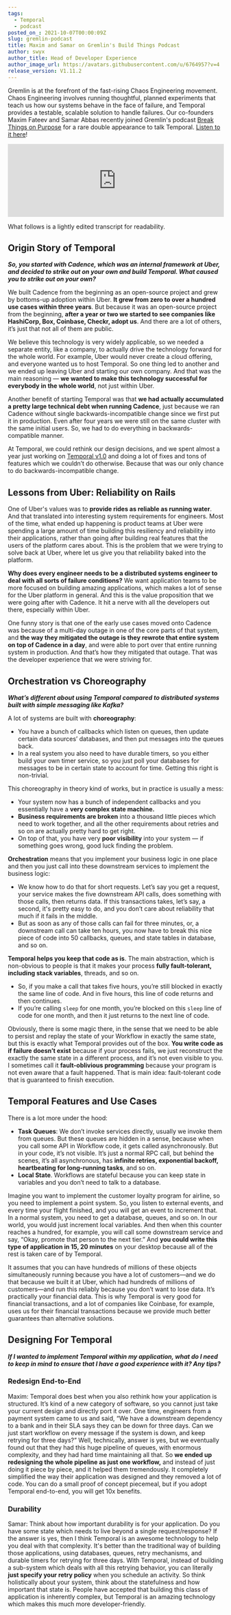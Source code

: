 ```yaml
---
tags:
  - Temporal
  - podcast
posted_on_: 2021-10-07T00:00:09Z
slug: gremlin-podcast
title: Maxim and Samar on Gremlin's Build Things Podcast
author: swyx
author_title: Head of Developer Experience
author_image_url: https://avatars.githubusercontent.com/u/6764957?v=4
release_version: V1.11.2
---
```


<!--truncate-->

Gremlin is at the forefront of the fast-rising Chaos Engineering movement. Chaos Engineering involves running thoughtful, planned experiments that teach us how our systems behave in the face of failure, and Temporal provides a testable, scalable solution to handle failures. Our co-founders Maxim Fateev and Samar Abbas recently joined Gremlin's podcast [Break Things on Purpose](https://www.gremlin.com/podcast/) for a rare double appearance to talk Temporal.
[Listen to it here](https://www.listennotes.com/podcasts/break-things-on/maxim-fateev-and-samar-abbas-C1p42zDwLZX/)!

<iframe src="https://www.listennotes.com/podcasts/break-things-on/maxim-fateev-and-samar-abbas-C1p42zDwLZX/embed/" title="Listen Notes: Gremlin Podcast" height="170px" width="100%" style={{width: 1, minWidth: "100%", top: 0, position: 'sticky'}} loading="lazy" frameBorder="0" scrolling="no"></iframe>

What follows is a lightly edited transcript for readability.

## Origin Story of Temporal

***So, you started with Cadence, which was an internal framework at Uber, and decided to strike out on your own and build Temporal. What caused you to strike out on your own?*** 

We built Cadence from the beginning as an open-source project and grew by bottoms-up adoption within Uber. **It grew from zero to over a hundred use cases within three years**. But because it was an open-source project from the beginning, **after a year or two we started to see companies like HashiCorp, Box, Coinbase, Checkr, adopt us**. And there are a lot of others, it’s just that not all of them are public. 

We believe this technology is very widely applicable, so we needed a separate entity, like a company, to actually drive the technology forward for the whole world. For example, Uber would never create a cloud offering, and everyone wanted us to host Temporal. So one thing led to another and we ended up leaving Uber and starting our own company. And that was the main reasoning — **we wanted to make this technology successful for everybody in the whole world**, not just within Uber. 

Another benefit of starting Temporal was that **we had actually accumulated a pretty large technical debt when running Cadence**, just because we ran Cadence without single backwards-incompatible change since we first put it in production. Even after four years we were still on the same cluster with the same initial users. So, we had to do everything in backwards-compatible manner. 

At Temporal, we could rethink our design decisions, and we spent almost a year just working on [Temporal v1.0](https://docs.temporal.io/blog/temporal-v1-announcement/) and doing a lot of fixes and tons of features which we couldn’t do otherwise. Because that was our only chance to do backwards-incompatible change. 

## Lessons from Uber: Reliability on Rails

One of Uber's values was to **provide rides as reliable as running water**. And that translated into interesting system requirements for engineers. Most of the time, what ended up happening is product teams at Uber were spending a large amount of time building this resiliency and reliability into their applications, rather than going after building real features that the users of the platform cares about. This is the problem that we were trying to solve back at Uber, where let us give you that reliability baked into the platform.

**Why does every engineer needs to be a distributed systems engineer to deal with all sorts of failure conditions?** We want application teams to be more focused on building amazing applications, which makes a lot of sense for the Uber platform in general. And this is the value proposition that we were going after with Cadence. It hit a nerve with all the developers out there, especially within Uber. 

One funny story is that one of the early use cases moved onto Cadence was because of a multi-day outage in one of the core parts of that system, and **the way they mitigated the outage is they rewrote that entire system on top of Cadence in a day**, and were able to port over that entire running system in production. And that’s how they mitigated that outage. That was the developer experience that we were striving for.

## Orchestration vs Choreography

***What’s different about using Temporal compared to distributed systems built with simple messaging like Kafka?***

A lot of systems are built with **choreography**: 

- You have a bunch of callbacks which listen on queues, then update certain data sources’ databases, and then put messages into the queues back.
- In a real system you also need to have durable timers, so you either build your own timer service, so you just poll your databases for messages to be in certain state to account for time. Getting this right is non-trivial.

This choreography in theory kind of works, but in practice is usually a mess:

- Your system now has a bunch of independent callbacks and you essentially have a **very complex state machine.**
- **Business requirements are broken** into a thousand little pieces which need to work together, and all the other requirements about retries and so on are actually pretty hard to get right.
- On top of that, you have very **poor visibility** into your system — if something goes wrong, good luck finding the problem.

**Orchestration** means that you implement your business logic in one place and then you just call into these downstream services to implement the business logic: 

- We know how to do that for short requests. Let’s say you get a request, your service makes the five downstream API calls, does something with those calls, then returns data. If this transactions takes, let’s say, a second, it's pretty easy to do, and you don’t care about reliability that much if it fails in the middle.
- But as soon as any of those calls can fail for three minutes, or, a downstream call can take ten hours, you now have to break this nice piece of code into 50 callbacks, queues, and state tables in database, and so on.

**Temporal helps you keep that code as is**. The main abstraction, which is non-obvious to people is that it makes your process **fully fault-tolerant, including stack variables**, threads, and so on. 

- So, if you make a call that takes five hours, you’re still blocked in exactly the same line of code. And in five hours, this line of code returns and then continues.
- If you’re calling `sleep` for one month, you’re blocked on this `sleep` line of code for one month, and then it just returns to the next line of code.

Obviously, there is some magic there, in the sense that we need to be able to persist and replay the state of your Workflow in exactly the same state, but this is exactly what Temporal provides out of the box. **You write code as if failure doesn’t exist** because if your process fails, we just reconstruct the exactly the same state in a different process, and it’s not even visible to you. I sometimes call it **fault-oblivious programming** because your program is not even aware that a fault happened. That is main idea: fault-tolerant code that is guaranteed to finish execution.

## Temporal Features and Use Cases

There is a lot more under the hood:

- **Task Queues**: We don’t invoke services directly, usually we invoke them from queues. But these queues are hidden in a sense, because when you call some API in Workflow code, it gets called asynchronously. But in your code, it’s not visible. It’s just a normal RPC call, but behind the scenes, it’s all asynchronous, has **infinite retries, exponential backoff, heartbeating for long-running tasks**, and so on.
- **Local State**. Workflows are stateful because you can keep state in variables and you don’t need to talk to a database.

Imagine you want to implement the customer loyalty program for airline, so you need to implement a point system. So, you listen to external events, and every time your flight finished, and you will get an event to increment that. In a normal system, you need to get a database, queues, and so on. In our world, you would just increment local variables. And then when this counter reaches a hundred, for example, you will call some downstream service and say, “Okay, promote that person to the next tier.” And **you could write this type of application in 15, 20 minutes** on your desktop because all of the rest is taken care of by Temporal.

It assumes that you can have hundreds of millions of these objects simultaneously running because you have a lot of customers—and we do that because we built it at Uber, which had hundreds of millions of customers—and run this reliably because you don’t want to lose data. It’s practically your financial data. This is why Temporal is very good for financial transactions, and a lot of companies like Coinbase, for example, uses us for their financial transactions because we provide much better guarantees than alternative solutions.

## Designing For Temporal

***If I wanted to implement Temporal within my application, what do I need to keep in mind to ensure that I have a good experience with it? Any tips?***

### Redesign End-to-End

Maxim: Temporal does best when you also rethink how your application is structured. It’s kind of a new category of software, so you cannot just take your current design and directly port it over. One time, engineers from a payment system came to us and said, “We have a downstream dependency to a bank and in their SLA says they can be down for three days. Can we just start workflow on every message if the system is down, and keep retrying for three days?” Well, technically, answer is yes, but we eventually found out that they had this huge pipeline of queues, with enormous complexity, and they had hard time maintaining all that. So **we ended up redesigning the whole pipeline as just one workflow,** and instead of just doing it piece by piece, and it helped them tremendously. It completely simplified the way their application was designed and they removed a lot of code. You can do a small proof of concept piecemeal, but if you adopt Temporal end-to-end, you will get 10x benefits.

### Durability

Samar: Think about how important durability is for your application. Do you have some state which needs to live beyond a single request/response? If the answer is yes, then I think Temporal is an awesome technology to help you deal with that complexity. It's better than the traditional way of building those applications, using databases, queues, retry mechanisms, and durable timers for retrying for three days. With Temporal, instead of building a sub-system which deals with all this retrying behavior, you can literally **just specify your retry policy** when you schedule an activity. So think holistically about your system, think about the statefulness and how important that state is. People have accepted that building this class of application is inherently complex, but Temporal is an amazing technology which makes this much more developer-friendly.
